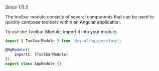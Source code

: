 _Since 1.11.0_

The toolbar module consists of several components that can be used to quickly compose toolbars within an Angular application.

To use the Toolbar Module, import it into your module.

```typescript
import { ToolbarModule } from '@my-ul/ng-porcelain';

@NgModule({
	imports: [ToolbarModule]
})
export class AppModule {}
```
